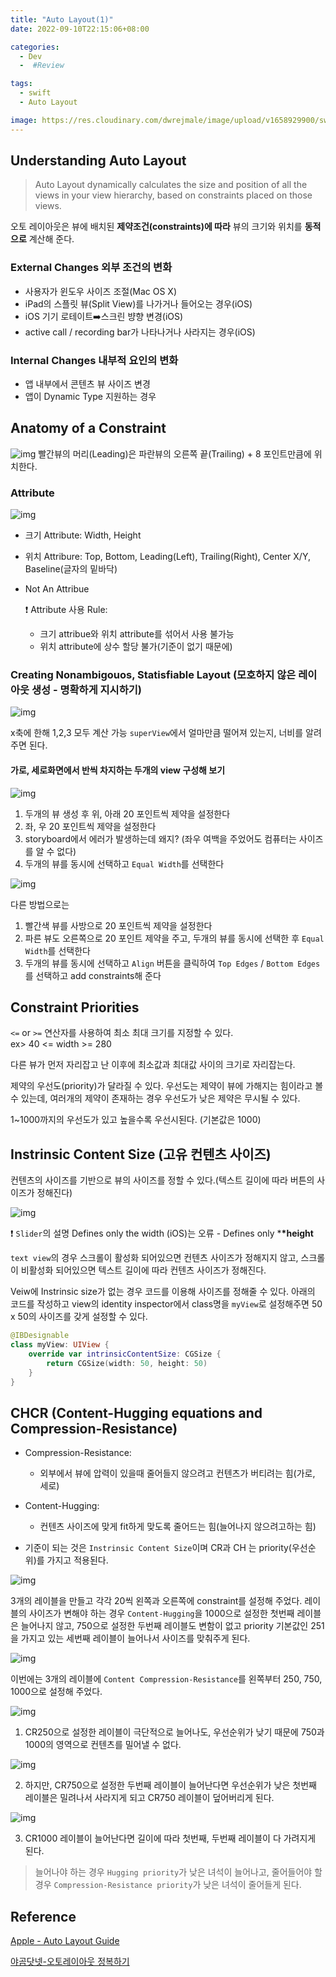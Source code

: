 ```yaml
---
title: "Auto Layout(1)"
date: 2022-09-10T22:15:06+08:00

categories:
  - Dev
  -  #Review

tags:
  - swift
  - Auto Layout

image: https://res.cloudinary.com/dwrejmale/image/upload/v1658929900/swift_dpaoqx.png #the-creative-exchange-d2zvqp3fpro-unsplash.jpg
---
```


## Understanding Auto Layout

> Auto Layout dynamically calculates the size and position of all the views in your view hierarchy, based on constraints placed on those views.

오토 레이아웃은 뷰에 배치된 **제약조건(constraints)에 따라** 뷰의 크기와 위치를 **동적으로** 계산해 준다.

### External Changes 외부 조건의 변화

- 사용자가 윈도우 사이즈 조절(Mac OS X)
- iPad의 스플릿 뷰(Split View)를 나가거나 들어오는 경우(iOS)
- iOS 기기 로테이트➡️스크린 뱡향 변경(iOS)
- active call / recording bar가 나타나거나 사라지는 경우(iOS)

### Internal Changes 내부적 요인의 변화

- 앱 내부에서 콘텐츠 뷰 사이즈 변경
- 앱이 Dynamic Type 지원하는 경우

## Anatomy of a Constraint

![img](post/swift/220911-1.png)
빨간뷰의 머리(Leading)은 파란뷰의 오른쪽 끝(Trailing) + 8 포인트만큼에 위치한다.

### Attribute

![img](post/swift/220911-2.png)

- 크기 Attribute: Width, Height
- 위치 Attribure: Top, Bottom, Leading(Left), Trailing(Right), Center X/Y, Baseline(글자의 밑바닥)
- Not An Attribue

  ❗️ Attribute 사용 Rule:

  - 크기 attribue와 위치 attribute를 섞어서 사용 불가능
  - 위치 attribute에 상수 할당 불가(기준이 없기 때문에)

### Creating Nonambigouos, Statisfiable Layout (모호하지 않은 레이아웃 생성 - 명확하게 지시하기)

![img](post/swift/220911-3.png)

x축에 한해 1,2,3 모두 계산 가능
`superView`에서 얼마만큼 떨어져 있는지, 너비를 알려주면 된다.

#### 가로, 세로화면에서 반씩 차지하는 두개의 view 구성해 보기

![img](post/swift/220911-5.gif)

1. 두개의 뷰 생성 후 위, 아래 20 포인트씩 제약을 설정한다
2. 좌, 우 20 포인트씩 제약을 설정한다
3. storyboard에서 에러가 발생하는데 왜지? (좌우 여백을 주었어도 컴퓨터는 사이즈를 알 수 없다)
4. 두개의 뷰를 동시에 선택하고 `Equal Width`를 선택한다

![img](post/swift/220911-4.png)

다른 방법으로는

1. 빨간색 뷰를 사방으로 20 포인트씩 제약을 설정한다
2. 파른 뷰도 오른쪽으로 20 포인트 제약을 주고, 두개의 뷰를 동시에 선택한 후 `Equal Width`를 선택한다
3. 두개의 뷰를 동시에 선택하고 `Align` 버튼을 클릭하여 `Top Edges` / `Bottom Edges`를 선택하고 add constraints해 준다

## Constraint Priorities

`<=` or `>=` 연산자를 사용하여 최소 최대 크기를 지정할 수 있다.  
 ex> 40 <= width >= 280

다른 뷰가 먼저 자리잡고 난 이후에 최소값과 최대값 사이의 크기로 자리잡는다.

제약의 우선도(priority)가 달라질 수 있다. 우선도는 제약이 뷰에 가해지는 힘이라고 볼 수 있는데, 여러개의 제약이 존재하는 경우 우선도가 낮은 제약은 무시될 수 있다.

1~1000까지의 우선도가 있고 높을수록 우선시된다. (기본값은 1000)

## Instrinsic Content Size (고유 컨텐츠 사이즈)

컨텐츠의 사이즈를 기반으로 뷰의 사이즈를 정할 수 있다.(텍스트 길이에 따라 버튼의 사이즈가 정해진다)

![img](post/swift/220911-6.png)

❗️ `Slider`의 설명 Defines only the width (iOS)는 오류 - Defines only \***\*height**

`text view`의 경우 스크롤이 활성화 되어있으면 컨텐츠 사이즈가 정해지지 않고, 스크롤이 비활성화 되어있으면 텍스트 길이에 따라 컨텐츠 사이즈가 정해진다.

Veiw에 Instrinsic size가 없는 경우 코드를 이용해 사이즈를 정해줄 수 있다.
아래의 코드를 작성하고 view의 identity inspector에서 class명을 `myView`로 설정해주면 50 x 50의 사이즈를 갖게 설정할 수 있다.

```swift
@IBDesignable
class myView: UIView {
    override var intrinsicContentSize: CGSize {
        return CGSize(width: 50, height: 50)
    }
}
```

## CHCR (Content-Hugging equations and Compression-Resistance)

- Compression-Resistance:

  - 외부에서 뷰에 압력이 있을때 줄어들지 않으려고 컨텐츠가 버티려는 힘(가로, 세로)

- Content-Hugging:

  - 컨텐츠 사이즈에 맞게 fit하게 맞도록 줄어드는 힘(늘어나지 않으려고하는 힘)

- 기준이 되는 것은 `Instrinsic Content Size`이며 CR과 CH 는 priority(우선순위)를 가지고 적용된다.

![img](post/swift/220911-7.png)

3개의 레이블을 만들고 각각 20씩 왼쪽과 오른쪽에 constraint를 설정해 주었다.
레이블의 사이즈가 변해야 하는 경우 `Content-Hugging`을 1000으로 설정한 첫번째 레이블은 늘어나지 않고, 750으로 설정한 두번째 레이블도 변함이 없고 priority 기본값인 251을 가지고 있는 세번째 레이블이 늘어나서 사이즈를 맞춰주게 된다.

![img](post/swift/220911-8.png)

이번에는 3개의 레이블에 `Content Compression-Resistance`를 왼쪽부터 250, 750, 1000으로 설정해 주었다.

![img](post/swift/220911-9.png)

1. CR250으로 설정한 레이블이 극단적으로 늘어나도, 우선순위가 낮기 때문에 750과 1000의 영역으로 컨텐츠를 밀어낼 수 없다.

![img](post/swift/220911-10.png)

2. 하지만, CR750으로 설정한 두번째 레이블이 늘어난다면 우선순위가 낮은 첫번째 레이블은 밀려나서 사라지게 되고 CR750 레이블이 덮어버리게 된다.

![img](post/swift/220911-11.png)

3. CR1000 레이블이 늘어난다면 길이에 따라 첫번째, 두번째 레이블이 다 가려지게 된다.

> 늘어나야 하는 경우 `Hugging priority`가 낮은 녀석이 늘어나고, 줄어들어야 할 경우 `Compression-Resistance priority`가 낮은 녀석이 줄어들게 된다.

## Reference

[Apple - Auto Layout Guide](https://developer.apple.com/library/archive/documentation/UserExperience/Conceptual/AutolayoutPG/index.html)

[야곰닷넷-오토레이아웃 정복하기](https://yagom.net/courses/autolayout/)
